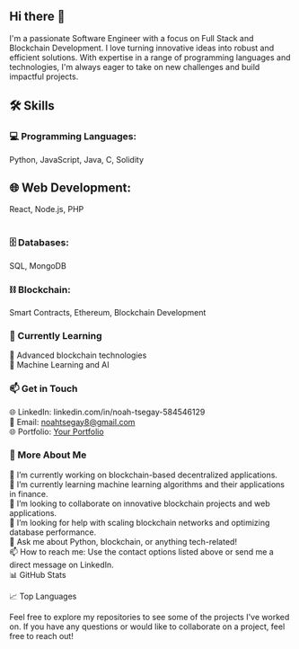 ## Hi there 👋

I'm a passionate Software Engineer with a focus on Full Stack and Blockchain Development. I love turning innovative ideas into robust and efficient solutions. With expertise in a range of programming languages and technologies, I'm always eager to take on new challenges and build impactful projects.

## 🛠️ Skills
### 💻 Programming Languages:<br>
Python, JavaScript, Java, C, Solidity<br>
## 🌐 Web Development:<br>
React, Node.js, PHP<br><br>
### 🗄️ Databases:<br>
SQL, MongoDB<br>
### ⛓️ Blockchain:<br>
Smart Contracts, Ethereum, Blockchain Development<br>

### 🌱 Currently Learning<br>
🧠 Advanced blockchain technologies<br>
🤖 Machine Learning and AI<br>

### 📫 Get in Touch<br>
🌐 LinkedIn: linkedin.com/in/noah-tsegay-584546129<br>
📧 Email: noahtsegay8@gmail.com<br>
🌐 Portfolio: [Your Portfolio](https://github.com/Noaht8)<br>


### 🚀 More About Me
🔭 I’m currently working on blockchain-based decentralized applications.<br>
🌱 I’m currently learning machine learning algorithms and their applications in finance.<br>
👯 I’m looking to collaborate on innovative blockchain projects and web applications.<br>
🤔 I’m looking for help with scaling blockchain networks and optimizing database performance.<br>
💬 Ask me about Python, blockchain, or anything tech-related!<br>
📫 How to reach me: Use the contact options listed above or send me a direct message on LinkedIn.<br>
📊 GitHub Stats<br>

📈 Top Languages<br>

Feel free to explore my repositories to see some of the projects I've worked on. If you have any questions or would like to collaborate on a project, feel free to reach out!
